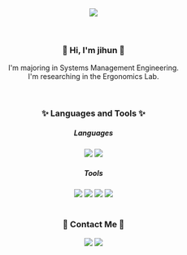 <header>
  <img src="https://capsule-render.vercel.app/api?type=waving&color=1E90FF&height=300&section=header&text=😊%20jihun%20Han%20😊&fontSize=70" />
</header>

<div align='center'>
  <h3>👋 Hi, I'm jihun 👋</h3>
    <p>
      I'm majoring in Systems Management Engineering. <br>
      I'm researching in the Ergonomics Lab.<br>
    </p>
  <br>

  <h3>✨ Languages and Tools ✨</h3>
    <h5>Languages</h5>
      <img src="https://img.shields.io/badge/Java-000000?style=round-square&logo=OpenJDK&logoColor=red"/>
      <img src="https://img.shields.io/badge/C#-000000?style=round-square&logo=C#&logoColor=red"/>
    <h5>Tools</h5>
      <img src="https://img.shields.io/badge/AndroidStudio-000000?style=round-square&logo=AndroidStudio&logoColor=32CD32"/>
      <img src="https://img.shields.io/badge/Unity-000000?style=round-square&logo=Unity&logoColor=FFFFFF">
      <img src="https://img.shields.io/badge/RStudio-000000?style=round-square&logo=RStudio&logoColor=4479A1">
      <img src="https://img.shields.io/badge/MySQL-000000?style=round-square&logo=MySQL&logoColor=EE82EE">
  <br>
  <br>
  <h3>📮 Contact Me 📮</h3>
  <p>
    <a href="mailto:hnh3883@gmail.com"><img src="https://img.shields.io/badge/hnh3883@gmail.com-000000?style=flat&logo=Gmail&logoColor=FF0000"/></a>
    <a href="https://www.instagram.com/ji.hun_h/"><img src="https://img.shields.io/badge/Instagram-000000?style=round-square&logo=Instagram&logoColor=FF1493"/></a>
  </p>
</div>
